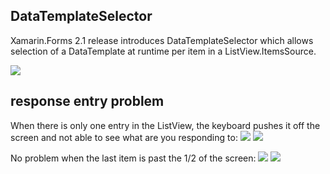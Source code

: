 ## DataTemplateSelector

Xamarin.Forms 2.1 release introduces DataTemplateSelector which allows selection of a DataTemplate at runtime per item in a ListView.ItemsSource.

![](https://raw.githubusercontent.com/nishanil/Xamarin.Forms-Samples/master/Screenshots/Hero-DataTemplateSelector.png)


## response entry problem

When there is only one entry in the ListView, the keyboard pushes it off the 
screen and not able to see what are you responding to: 
![](https://raw.githubusercontent.com/markradacz/Xamarin.Forms-Samples/master/Screenshots/1chat.png)
![](https://raw.githubusercontent.com/markradacz/Xamarin.Forms-Samples/master/Screenshots/1key.png)

No problem when the last item is past the 1/2 of the screen:
![](https://raw.githubusercontent.com/markradacz/Xamarin.Forms-Samples/master/Screenshots/4chat.png)
![](https://raw.githubusercontent.com/markradacz/Xamarin.Forms-Samples/master/Screenshots/4key.png)

 
